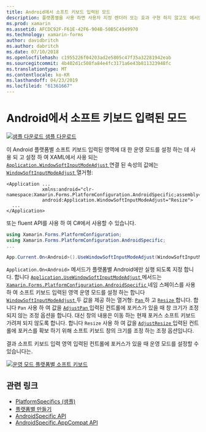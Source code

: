 ```yaml
---
title: Android에서 소프트 키보드 입력된 모드
description: 플랫폼별을 사용 하면 사용자 지정 렌더러 또는 효과 구현 하지 않고도 에서만 특정 플랫폼에서 사용할 수 있는 기능을 사용할 수 있습니다. 이 문서에서는 Android 플랫폼 특정 소프트 키보드 입력된 영역에 대 한 운영 모드를 설정 하는 사용 하는 방법을 설명 합니다.
ms.prod: xamarin
ms.assetid: AFCDC92F-F61E-42F6-904B-50B5C4949970
ms.technology: xamarin-forms
author: davidbritch
ms.author: dabritch
ms.date: 07/10/2018
ms.openlocfilehash: c1955226f04203ad2e5805c47f35a32281942eab
ms.sourcegitcommit: 4b402d1c508fa84e4fc3171a6e43b811323948fc
ms.translationtype: MT
ms.contentlocale: ko-KR
ms.lasthandoff: 04/23/2019
ms.locfileid: "61361667"
---
```

# <a name="soft-keyboard-input-mode-on-android"></a>Android에서 소프트 키보드 입력된 모드

[![샘플 다운로드](~/media/shared/download.png) 샘플 다운로드](https://developer.xamarin.com/samples/xamarin-forms/userinterface/platformspecifics/)

이 Android 플랫폼별 소프트 키보드 입력된 영역에 대 한 운영 모드를 설정 하는 데 사용 되 고 설정 하 여 XAML에서 사용 되는 [ `Application.WindowSoftInputModeAdjust` ](xref:Xamarin.Forms.PlatformConfiguration.AndroidSpecific.Application.WindowSoftInputModeAdjustProperty) 연결 된 속성의 값에는 [ `WindowSoftInputModeAdjust` ](xref:Xamarin.Forms.PlatformConfiguration.AndroidSpecific.WindowSoftInputModeAdjust)열거형:

```xaml
<Application ...
             xmlns:android="clr-namespace:Xamarin.Forms.PlatformConfiguration.AndroidSpecific;assembly=Xamarin.Forms.Core"
             android:Application.WindowSoftInputModeAdjust="Resize">
  ...
</Application>
```

또는 fluent API를 사용 하 여 C#에서 사용할 수 있습니다.

```csharp
using Xamarin.Forms.PlatformConfiguration;
using Xamarin.Forms.PlatformConfiguration.AndroidSpecific;
...

App.Current.On<Android>().UseWindowSoftInputModeAdjust(WindowSoftInputModeAdjust.Resize);
```

`Application.On<Android>` 메서드가 플랫폼별 Android에만 실행 되도록 지정 합니다. 합니다 [ `Application.UseWindowSoftInputModeAdjust` ](xref:Xamarin.Forms.PlatformConfiguration.AndroidSpecific.Application.UseWindowSoftInputModeAdjust(Xamarin.Forms.IPlatformElementConfiguration{Xamarin.Forms.PlatformConfiguration.Android,Xamarin.Forms.Application},Xamarin.Forms.PlatformConfiguration.AndroidSpecific.WindowSoftInputModeAdjust)) 메서드는 [ `Xamarin.Forms.PlatformConfiguration.AndroidSpecific` ](xref:Xamarin.Forms.PlatformConfiguration.AndroidSpecific) 네임 스페이스를 사용 하 여 소프트 키보드 입력된 영역 운영 모드를 설정 하는 합니다 [ `WindowSoftInputModeAdjust` ](xref:Xamarin.Forms.PlatformConfiguration.AndroidSpecific.WindowSoftInputModeAdjust) 두 값을 제공 하는 열거형: [ `Pan` ](xref:Xamarin.Forms.PlatformConfiguration.AndroidSpecific.WindowSoftInputModeAdjust.Pan) 하 고 [ `Resize` ](xref:Xamarin.Forms.PlatformConfiguration.AndroidSpecific.WindowSoftInputModeAdjust.Resize)합니다. 합니다 `Pan` 사용 하 여 값을 [ `AdjustPan` ](https://developer.xamarin.com/api/field/Android.Views.SoftInput.AdjustPan/) 입력된 컨트롤에 포커스가 있을 때 창 크기가 조정 되지 않는 조정 옵션을 합니다. 대신 창의 내용은 이동 하는 현재 포커스 소프트 키보드 가려져 되지 않도록 합니다. 합니다 `Resize` 사용 하 여 값을 [ `AdjustResize` ](https://developer.xamarin.com/api/field/Android.Views.SoftInput.AdjustResize/) 입력된 컨트롤에 포커스를 확보 하기 위해 소프트 키보드 창의 크기를 조정 하는 조정 옵션입니다.

결과 소프트 키보드 입력 영역 입력된 컨트롤에 포커스가 있을 때 운영 모드를 설정할 수 있습니다는.

[![](soft-keyboard-input-mode-images/pan-resize.png "운영 모드 플랫폼별 소프트 키보드")](soft-keyboard-input-mode-images/pan-resize-large.png#lightbox "운영 모드 플랫폼별 소프트 키보드")

## <a name="related-links"></a>관련 링크

- [PlatformSpecifics (샘플)](https://developer.xamarin.com/samples/xamarin-forms/userinterface/platformspecifics/)
- [플랫폼별 만들기](~/xamarin-forms/platform/platform-specifics/index.md#creating-platform-specifics)
- [AndroidSpecific API](xref:Xamarin.Forms.PlatformConfiguration.AndroidSpecific)
- [AndroidSpecific.AppCompat API](xref:Xamarin.Forms.PlatformConfiguration.AndroidSpecific.AppCompat)
